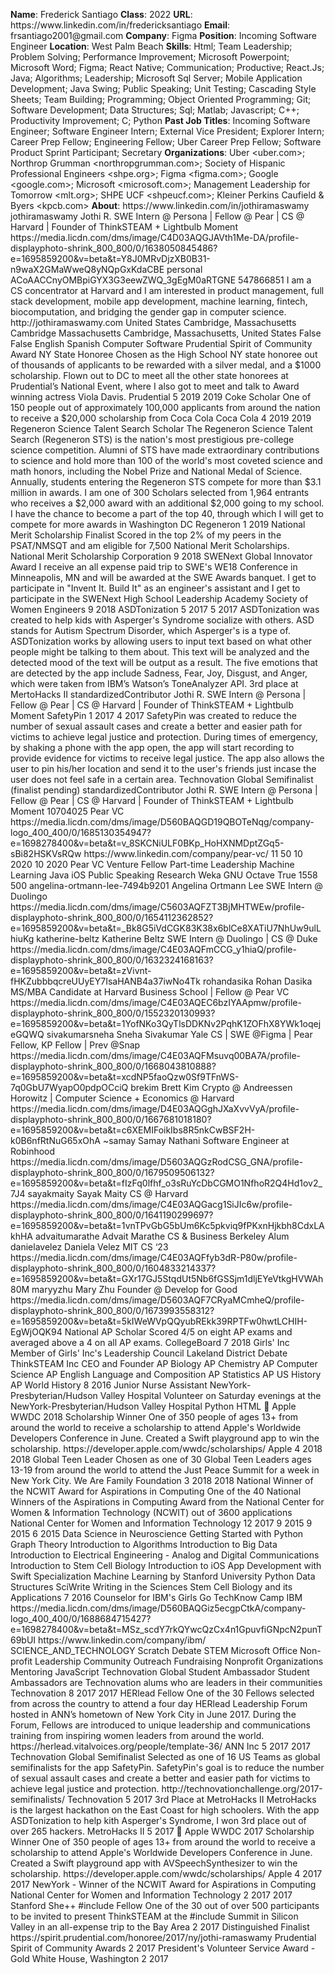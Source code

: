 **Name**: Frederick Santiago
**Class**: 2022
**URL**: https://www\.linkedin\.com/in/fredericksantiago
**Email**: frsantiago2001@gmail\.com
**Company**: Figma
**Position**: Incoming Software Engineer
**Location**: West Palm Beach
**Skills**: Html; Team Leadership; Problem Solving; Performance Improvement; Microsoft Powerpoint; Microsoft Word; Figma; React Native; Communication; Productive; React\.Js; Java; Algorithms; Leadership; Microsoft Sql Server; Mobile Application Development; Java Swing; Public Speaking; Unit Testing; Cascading Style Sheets; Team Building; Programming; Object Oriented Programming; Git; Software Development; Data Structures; Sql; Matlab; Javascript; C\+\+; Productivity Improvement; C; Python
**Past Job Titles**: Incoming Software Engineer; Software Engineer Intern; External Vice President; Explorer Intern; Career Prep Fellow; Engineering Fellow; Uber Career Prep Fellow; Software Product Sprint Participant; Secretary
**Organizations**: Uber <uber\.com>; Northrop Grumman <northropgrumman\.com>; Society of Hispanic Professional Engineers <shpe\.org>; Figma <figma\.com>; Google <google\.com>; Microsoft <microsoft\.com>; Management Leadership for Tomorrow <mlt\.org>; SHPE UCF <shpeucf\.com>; Kleiner Perkins Caufield & Byers <kpcb\.com>
**About**: https://www\.linkedin\.com/in/jothiramaswamy jothiramaswamy Jothi R\. SWE Intern @ Persona | Fellow @ Pear | CS @ Harvard | Founder of ThinkSTEAM \+ Lightbulb Moment https://media\.licdn\.com/dms/image/C4D03AQGJAVth1Me\-DA/profile\-displayphoto\-shrink\_800\_800/0/1638050845486?e=1695859200&v=beta&t=Y8J0MRvDjzXB0B31\-n9waX2GMaWweQ8yNQpGxKdaCBE personal ACoAACCnyOMBpiGYX3G3eewZWQ\_3gEgM0aRTGNE 547866851 I am a CS concentrator at Harvard and I am interested in product management, full stack development, mobile app development, machine learning, fintech, biocomputation, and bridging the gender gap in computer science\. http://jothiramaswamy\.com United States Cambridge, Massachusetts Cambridge Massachusetts Cambridge, Massachusetts, United States False False English Spanish Computer Software Prudential Spirit of Community Award NY State Honoree Chosen as the High School NY state honoree out of thousands of applicants to be rewarded with a silver medal, and a $1000 scholarship\. Flown out to DC to meet all the other state honorees at Prudential’s National Event, where I also got to meet and talk to Award winning actress Viola Davis\. Prudential 5 2019 2019 Coke Scholar One of 150 people out of approximately 100,000 applicants from around the nation to receive a $20,000 scholarship from Coca Cola Coca Cola 4 2019 2019 Regeneron Science Talent Search Scholar The Regeneron Science Talent Search \(Regeneron STS\) is the nation's most prestigious pre\-college science competition\. Alumni of STS have made extraordinary contributions to science and hold more than 100 of the world's most coveted science and math honors, including the Nobel Prize and National Medal of Science\. Annually, students entering the Regeneron STS compete for more than $3\.1 million in awards\.  I am one of 300 Scholars selected from 1,964 entrants who receives a $2,000 award with an additional $2,000 going to my school\. I have the chance to become a part of the top 40, through which I will get to compete for more awards in Washington DC Regeneron 1 2019 National Merit Scholarship Finalist Scored in the top 2% of my peers in the PSAT/NMSQT and am eligible for 7,500 National Merit Scholarships\. National Merit Scholarship Corporation 9 2018 SWENext Global Innovator Award I receive an all expense paid trip to SWE's WE18 Conference in Minneapolis, MN and will be awarded at the SWE Awards banquet\. I get to participate in "Invent It\. Build It" as an engineer's assistant and I get to participate in the SWENext High School Leadership Academy Society of Women Engineers 9 2018 ASDTonization 5 2017 5 2017 ASDTonization was created to help kids with Asperger's Syndrome socialize with others\. ASD stands for Autism Spectrum Disorder, which Asperger's is a type of\. ASDTonization works by allowing users to input text based on what other people might be talking to them about\. This text will be analyzed and the detected mood of the text will be output as a result\. The five emotions that are detected by the app include Sadness, Fear, Joy, Disgust, and Anger, which were taken from IBM’s Watson’s ToneAnalyzer API\. 3rd place at MertoHacks II standardizedContributor Jothi R\. SWE Intern @ Persona | Fellow @ Pear | CS @ Harvard | Founder of ThinkSTEAM \+ Lightbulb Moment SafetyPin 1 2017 4 2017 SafetyPin was created to reduce the number of sexual assault cases and create a better and easier path for victims to achieve legal justice and protection\. During times of emergency, by shaking a phone with the app open, the app will start recording to provide evidence for victims to receive legal justice\. The app also allows the user to pin his/her location and send it to the user's friends just incase the user does not feel safe in a certain area\. Technovation Global Semifinalist \(finalist pending\) standardizedContributor Jothi R\. SWE Intern @ Persona | Fellow @ Pear | CS @ Harvard | Founder of ThinkSTEAM \+ Lightbulb Moment 10704025 Pear VC https://media\.licdn\.com/dms/image/D560BAQGD19QBOTeNqg/company\-logo\_400\_400/0/1685130354947?e=1698278400&v=beta&t=v\_8SKCNiULF0BKp\_HoHXNMDptZGq5\-sBi82HSKVsRQw https://www\.linkedin\.com/company/pear\-vc/ 11 50 10 2020 10 2020 Pear VC Venture Fellow Part\-time Leadership Machine Learning Java iOS Public Speaking Research Weka GNU Octave True 1558 500 angelina\-ortmann\-lee\-7494b9201 Angelina Ortmann Lee SWE Intern @ Duolingo https://media\.licdn\.com/dms/image/C5603AQFZT3BjMHTWEw/profile\-displayphoto\-shrink\_800\_800/0/1654112362852?e=1695859200&v=beta&t=\_Bk8G5iVdCGK83K38x6blCe8XATiU7NhUw9ulLhiuKg katherine\-beltz Katherine Beltz SWE Intern @ Duolingo | CS @ Duke https://media\.licdn\.com/dms/image/C4E03AQFmCCG\_y1hiaQ/profile\-displayphoto\-shrink\_800\_800/0/1632324168163?e=1695859200&v=beta&t=zVivnt\-fHKZubbbqcreUUyEY7IsaHANB4a37iwNo4Tk rohandasika Rohan Dasika MS/MBA Candidate at Harvard Business School | Fellow @ Pear VC https://media\.licdn\.com/dms/image/C4E03AQEC6bzIYAApmw/profile\-displayphoto\-shrink\_800\_800/0/1552320130993?e=1695859200&v=beta&t=1YofNKo3QyTlsDDKNv2PqhK1ZOFhX8YWk1oqejeGQWQ sivakumarsneha Sneha Sivakumar Yale CS | SWE @Figma | Pear Fellow, KP Fellow | Prev @Snap https://media\.licdn\.com/dms/image/C4E03AQFMsuvq00BA7A/profile\-displayphoto\-shrink\_800\_800/0/1668043810888?e=1695859200&v=beta&t=xcdNP5faoQzw0Sf9TFnWS\-7q0GbU7WyapO0pdpOCciQ brekim Brett Kim Crypto @ Andreessen Horowitz | Computer Science \+ Economics @ Harvard https://media\.licdn\.com/dms/image/D4E03AQGghJXaXvvVyA/profile\-displayphoto\-shrink\_800\_800/0/1667681018180?e=1695859200&v=beta&t=c6XEMIFoikIbs8R5nkCwBSF2H\-k0B6nfRtNuG65xOhA ~samay Samay Nathani Software Engineer at Robinhood https://media\.licdn\.com/dms/image/D5603AQGzRodCSG\_GNA/profile\-displayphoto\-shrink\_800\_800/0/1679509506132?e=1695859200&v=beta&t=fIzFq0lfhf\_o3sRuYcDbCGMO1NfhoR2Q4Hd1ov2\_7J4 sayakmaity Sayak Maity CS @ Harvard https://media\.licdn\.com/dms/image/C4E03AQGacg1SiJIc6w/profile\-displayphoto\-shrink\_800\_800/0/1641190299697?e=1695859200&v=beta&t=1vnTPvGbG5bUm6Kc5pkviq9fPKxnHjkbh8CdxLAkhHA advaitumarathe Advait Marathe CS & Business Berkeley Alum danielavelez Daniela Velez MIT CS ‘23 https://media\.licdn\.com/dms/image/C4E03AQFfyb3dR\-P80w/profile\-displayphoto\-shrink\_800\_800/0/1604833214337?e=1695859200&v=beta&t=GXr17GJ5StqdUt5Nb6fGSSjm1dljEYeVtkgHVWAh80M maryyzhu Mary Zhu Founder @ Develop for Good https://media\.licdn\.com/dms/image/D5603AQF7CRyaMCmheQ/profile\-displayphoto\-shrink\_800\_800/0/1673993558312?e=1695859200&v=beta&t=5kIWeWVpQQyubREkk39RPTFw0hwtLCHIH\-EgWjOQK94 National AP Scholar Scored 4/5 on eight AP exams and averaged above a 4 on all AP exams\. CollegeBoard 7 2018 Girls'​ Inc Member of Girls'​ Inc's Leadership Council Lakeland District Debate ThinkSTEAM Inc CEO and Founder AP Biology AP Chemistry AP Computer Science AP English Language and Composition AP Statistics AP US History AP World History 8 2016 Junior Nurse Assistant NewYork\-Presbyterian/Hudson Valley Hospital Volunteer on Saturday evenings at the NewYork\-Presbyterian/Hudson Valley Hospital Python HTML  Apple WWDC 2018 Scholarship Winner One of 350 people of ages 13\+ from around the world to receive a scholarship to attend Apple's Worldwide Developers Conference in June\. Created a Swift playground app to win the scholarship\. https://developer\.apple\.com/wwdc/scholarships/ Apple 4 2018 2018 Global Teen Leader Chosen as one of 30 Global Teen Leaders ages 13\-19 from around the world to attend the Just Peace Summit for a week in New York City\. We Are Family Foundation 3 2018 2018 National Winner of the NCWIT Award for Aspirations in Computing One of the 40 National Winners of the Aspirations in Computing Award from the National Center for Women & Information Technology \(NCWIT\) out of 3600 applications National Center for Women and Information Technology 12 2017 9 2015 9 2015 6 2015 Data Science in Neuroscience Getting Started with Python Graph Theory Introduction to Algorithms Introduction to Big Data Introduction to Electrical Engineering \- Analog and Digital Communications Introduction to Stem Cell Biology Introduction to iOS App Development with Swift Specialization Machine Learning by Stanford University Python Data Structures SciWrite Writing in the Sciences Stem Cell Biology and its Applications 7 2016 Counselor for IBM's Girls Go TechKnow Camp IBM https://media\.licdn\.com/dms/image/D560BAQGiz5ecgpCtkA/company\-logo\_400\_400/0/1688684715427?e=1698278400&v=beta&t=MSz\_scdY7rkQYwcQzCx4n1GpuvfiGNpcN2punT69bUI https://www\.linkedin\.com/company/ibm/ SCIENCE\_AND\_TECHNOLOGY Scratch Debate STEM Microsoft Office Non\-profit Leadership Community Outreach Fundraising Nonprofit Organizations Mentoring JavaScript Technovation Global Student Ambassador Student Ambassadors are Technovation alums who are  leaders in their communities Technovation 8 2017 2017 HERlead Fellow One of the 30 Fellows selected from across the country to attend a four day HERlead Leadership Forum hosted in ANN’s hometown of New York City in June 2017\. During the Forum, Fellows are introduced to unique leadership and communications training from inspiring women leaders from around the world\. https://herlead\.vitalvoices\.org/people/template\-36/ ANN Inc 5 2017 2017 Technovation Global Semifinalist Selected as one of 16 US Teams as global semifinalists for the app SafetyPin\. SafetyPin's goal is to reduce the number of sexual assault cases and create a better and easier path for victims to achieve legal justice and protection\. http://technovationchallenge\.org/2017\-semifinalists/ Technovation 5 2017 3rd Place at MetroHacks II MetroHacks is the largest hackathon on the East Coast for high schoolers\. With the app ASDTonization to help kith Asperger's Syndrome, I won 3rd place out of over 265 hackers\. MetroHacks II 5 2017  Apple WWDC 2017 Scholarship Winner One of 350 people of ages 13\+ from around the world to receive a scholarship to attend Apple's Worldwide Developers Conference in June\. Created a Swift playground app with AVSpeechSynthesizer to win the scholarship\. https://developer\.apple\.com/wwdc/scholarships/ Apple 4 2017 2017 NewYork \- Winner of the NCWIT Award for Aspirations in Computing National Center for Women and Information Technology 2 2017 2017 Stanford She\+\+ \#include Fellow One of the 30 out of over 500 participants to be invited to present ThinkSTEAM at the \#include Summit in Silicon Valley in an all\-expense  trip to the Bay Area 2 2017 Distinguished Finalist https://spirit\.prudential\.com/honoree/2017/ny/jothi\-ramaswamy Prudential Spirit of Community Awards 2 2017 President's Volunteer Service Award \- Gold White House, Washington 2 2017
